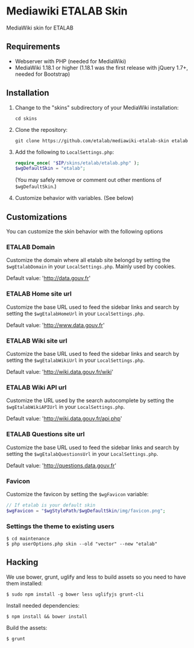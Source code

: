 Mediawiki ETALAB Skin
=====================

MediaWiki skin for ETALAB

## Requirements

* Webserver with PHP (needed for MediaWiki)
* MediaWiki 1.18.1 or higher (1.18.1 was the first release with jQuery 1.7+, needed for Bootstrap)


## Installation

1. Change to the "skins" subdirectory of your MediaWiki installation:

   ```
   cd skins
   ```

2. Clone the repository:

   ```
   git clone https://github.com/etalab/mediawiki-etalab-skin etalab
   ```

3. Add the following to `LocalSettings.php`:

   ```php
   require_once( "$IP/skins/etalab/etalab.php" );
   $wgDefaultSkin = "etalab";
   ```

   (You may safely remove or comment out other mentions of
   `$wgDefaultSkin`.)

4. Customize behavior with variables. (See below)


## Customizations

You can customize the skin behavior with the following options

### ETALAB Domain

Customize the domain where all etalab site belongd by setting the ``$wgEtalabDomain`` in your ``LocalSettings.php``. Mainly used by cookies.

Default value: 'http://data.gouv.fr'

### ETALAB Home site url

Customize the base URL used to feed the sidebar links and search
by setting the ``$wgEtalabHomeUrl`` in your ``LocalSettings.php``.

Default value: 'http://www.data.gouv.fr'

### ETALAB Wiki site url

Customize the base URL used to feed the sidebar links and search
by setting the ``$wgEtalabWikiUrl`` in your ``LocalSettings.php``.

Default value: 'http://wiki.data.gouv.fr/wiki'

### ETALAB Wiki API url

Customize the URL used by the search autocomplete
by setting the ``$wgEtalabWikiAPIUrl`` in your ``LocalSettings.php``.

Default value: 'http://wiki.data.gouv.fr/api.php'

### ETALAB Questions site url

Customize the base URL used to feed the sidebar links and search
by setting the ``$wgEtalabQuestionsUrl`` in your ``LocalSettings.php``.

Default value: 'http://questions.data.gouv.fr'

### Favicon

Customize the favicon by setting the ``$wgFavicon`` variable:

```php
// If etalab is your default skin
$wgFavicon = "$wgStylePath/$wgDefaultSkin/img/favicon.png";
```


### Settings the theme to existing users

```console
$ cd maintenance
$ php userOptions.php skin --old "vector" --new "etalab"
```


## Hacking

We use bower, grunt, uglify and less to build assets so you need to have them installed:

```console
$ sudo npm install -g bower less uglifyjs grunt-cli
```


Install needed dependencies:

```console
$ npm install && bower install
```

Build the assets:

```console
$ grunt
```


